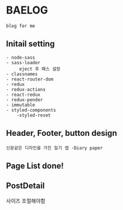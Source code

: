# BAELOG

    blog for me

## Initail setting

    - node-sass
    - sass-loader
         eject 후 패스 설정
    - classnames
    - react-router-dom
    - redux
    - redux-actions
    - react-redux
    - redux-pender
    - immutable
    - styled-components
        -styled-reset

## Header, Footer, button design

    신문같은 디자인을 가진 일기 앱 -Diary paper

## Page List done!

## PostDetail

사이즈 조절해야함
